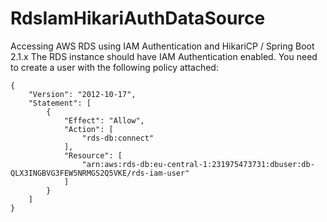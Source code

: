 # RdsIamHikariAuthDataSource

Accessing AWS RDS using IAM Authentication and HikariCP / Spring Boot 2.1.x 
The RDS instance should have IAM Authentication enabled. You need to create a user with the following
policy attached:
```
{
    "Version": "2012-10-17",
    "Statement": [
        {
            "Effect": "Allow",
            "Action": [
                "rds-db:connect"
            ],
            "Resource": [
                "arn:aws:rds-db:eu-central-1:231975473731:dbuser:db-QLX3INGBVG3FEW5NRMGS2Q5VKE/rds-iam-user"
            ]
        }
    ]
}
```
